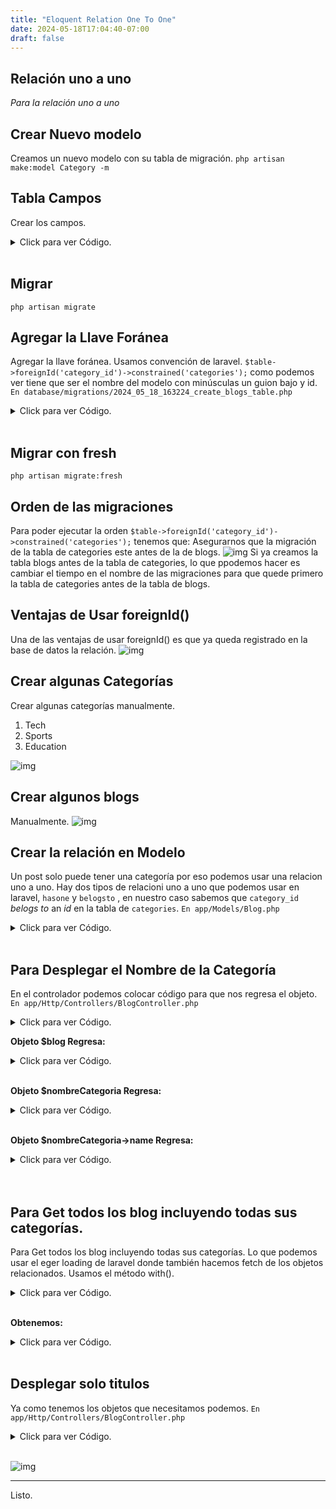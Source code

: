 ```yaml
---
title: "Eloquent Relation One To One"
date: 2024-05-18T17:04:40-07:00
draft: false
---
```



## Relación uno a uno
*Para la relación uno a uno*
<br>


## Crear Nuevo modelo 
Creamos un nuevo modelo con su tabla de migración.
`php artisan make:model Category -m`
<br>

## Tabla Campos
Crear los campos.
<details>
  <summary>Click para ver Código. </summary>
  
```
Schema::create('categories', function (Blueprint $table) {
	$table->id();

	$table->string('name');

	$table->timestamps();
});
```
</details>
<br>

## Migrar
`php artisan migrate`
<br>

## Agregar la Llave Foránea
Agregar la llave foránea. Usamos convención de laravel. `$table->foreignId('category_id')->constrained('categories');` como podemos ver tiene que ser el nombre del modelo con minúsculas un guion bajo y id.
`En database/migrations/2024_05_18_163224_create_blogs_table.php`
<details>
  <summary>Click para ver Código. </summary>
  
```
Schema::create('blogs', function (Blueprint $table) {
	$table->id();
	$table->foreignId('category_id')->constrained('categories');

	$table->string('title');
	$table->text('body');
	$table->boolean('status');

	$table->timestamps();
});
```
</details>
<br>
	
## Migrar con fresh
`php artisan migrate:fresh`
<br>

## Orden de las migraciones
Para poder ejecutar la orden `$table->foreignId('category_id')->constrained('categories');` tenemos que:
Asegurarnos que la migración de la tabla de categories este antes de la de blogs.
![img](/laraveltips/relationOneToOne/relationOneToOne-1.png)
Si ya creamos la tabla blogs antes de la tabla de categories, lo que ppodemos hacer es cambiar el tiempo en el nombre de las migraciones para que quede primero la tabla de categories antes de la tabla de blogs.
<br>

## Ventajas de Usar foreignId()
Una de las ventajas de usar foreignId() es que ya queda registrado en la base de datos la relación.
![img](/laraveltips/relationOneToOne/relationOneToOne-2.png)
<br>

## Crear algunas Categorías
Crear algunas categorías manualmente.
1. Tech
2. Sports
3. Education 

![img](/laraveltips/relationOneToOne/relationOneToOne-3.png)
<br>

## Crear algunos blogs
Manualmente.
![img](/laraveltips/relationOneToOne/relationOneToOne-4.png)
<br>

## Crear la relación en Modelo
Un post solo puede tener una categoría por eso podemos usar una relacion uno a uno.
Hay dos tipos de relacioni uno a uno que podemos usar en laravel, `hasone` y `belogsto` , en nuestro caso sabemos que `category_id` *belogs to* an *id* en la tabla de `categories`.
`En app/Models/Blog.php`
<details>
  <summary>Click para ver Código. </summary>
  
```
class Blog extends Model
{
    use HasFactory;

    protected $table = 'blogs';

    
    public function category(){
        return $this->belongsTo(Category::class);
    }
    
}

```
</details>
<br>

## Para Desplegar el Nombre de la Categoría
En el controlador podemos colocar código para que nos regresa el objeto.
`En app/Http/Controllers/BlogController.php`
<details>
  <summary>Click para ver Código. </summary>
  
```
public function index()
{
	$blog = Blog::find(1);
	$nombreCategoria = $blog->category;

	// return $blog;
	return $nombreCategoria;
	// return $nombreCategoria->name;
}
```
</details>

**Objeto $blog Regresa:**
<details>
  <summary>Click para ver Código. </summary>
  
```
id: 1,
category_id: 1,
title: "Este es un titulo Tech",
body: "Este es un body Tech",
status: 1,
created_at: null,
updated_at: null,
category: {
id: 1,
name: "Tech",
created_at: null,
updated_at: null
}
```
</details>
<br>

**Objeto $nombreCategoria Regresa:**
<details>
  <summary>Click para ver Código. </summary>
  
```
id: 1,
name: "Tech",
created_at: null,
updated_at: null
```
</details>
<br>


**Objeto $nombreCategoria->name Regresa:**
<details>
  <summary>Click para ver Código. </summary>
  
```
Tech
```
</details>
<br>
<br>

## Para Get todos los blog incluyendo todas sus categorías.
Para Get todos los blog incluyendo todas sus categorías.
Lo que podemos usar el eger loading de laravel donde también hacemos fetch de los objetos relacionados. Usamos el método with().
<details>
  <summary>Click para ver Código. </summary>
  
```
$blog = Blog::with('category')->get();
return $blog;
```
</details>
<br>

**Obtenemos:**
<details>
  <summary>Click para ver Código. </summary>
  
```
{
id: 1,
category_id: 1,
title: "Este es un titulo Tech",
body: "Este es un body Tech",
status: 1,
created_at: null,
updated_at: null,
category: {
id: 1,
name: "Tech",
created_at: null,
updated_at: null
}
},
{
id: 2,
category_id: 2,
title: "Este es Titulo Sports",
body: "Este es Body Sports",
status: 1,
created_at: null,
updated_at: null,
category: {
id: 2,
name: "Sports",
created_at: null,
updated_at: null
}
},
{
id: 3,
category_id: 3,
title: "Este es titulo  Education",
body: "Este es body  Education",
status: 1,
created_at: null,
updated_at: null,
category: {
id: 3,
name: "Education",
created_at: null,
updated_at: null
}
}
```
</details>
<br>

## Desplegar solo titulos
Ya como tenemos los objetos que necesitamos podemos.
`En app/Http/Controllers/BlogController.php`
<details>
  <summary>Click para ver Código. </summary>
  
```
$blog = Blog::with('category')->get();

foreach ($blog as $key => $value) {
	echo $value->title;
	echo ' - ';
	echo $value->category->name;
	echo '<br>';
}
```
</details>
<br>


![img](/laraveltips/relationOneToOne/relationOneToOne-5.png)

* * *
Listo.
